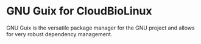 # GNU Guix for CloudBioLinux

GNU Guix is the versatile package manager for the GNU project and 
allows for very robust dependency management.


